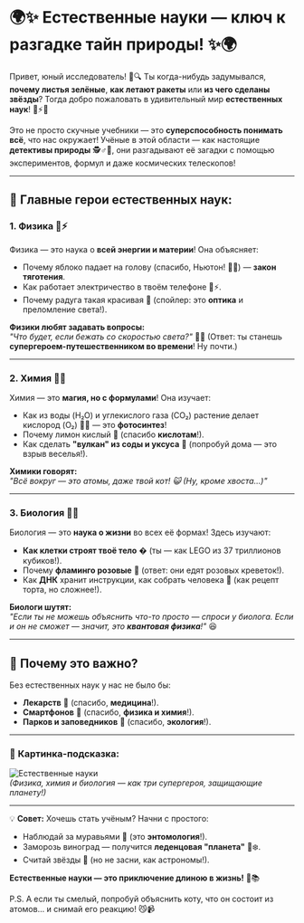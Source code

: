 # 🌍✨ **Естественные науки — ключ к разгадке тайн природы!** ✨🌍

Привет, юный исследователь! 👋🔍 Ты когда-нибудь задумывался, **почему листья зелёные**, **как летают ракеты** или **из чего сделаны звёзды**? Тогда добро пожаловать в удивительный мир **естественных наук**! 🌿⚡🌌  

Это не просто скучные учебники — это **суперспособность понимать всё**, что нас окружает! Учёные в этой области — как настоящие **детективы природы** 🕵️♂️🌱, они разгадывают её загадки с помощью экспериментов, формул и даже космических телескопов!  

---

## 🔬 **Главные герои естественных наук:**

### 1. **Физика** 🌠⚡  
Физика — это наука о **всей энергии и материи**! Она объясняет:  
- Почему яблоко падает на голову (спасибо, Ньютон! 🍎😂) — **закон тяготения**.  
- Как работает электричество в твоём телефоне 📱⚡.  
- Почему радуга такая красивая 🌈 (спойлер: это **оптика** и преломление света!).  

**Физики любят задавать вопросы:**  
*"Что будет, если бежать со скоростью света?"* 🚀💨 (Ответ: ты станешь **супергероем-путешественником во времени**! Ну почти.)  

---

### 2. **Химия** 🧪💥  
Химия — это **магия, но с формулами**! Она изучает:  
- Как из воды (H₂O) и углекислого газа (CO₂) растение делает кислород (O₂) 🌱💨 — это **фотосинтез**!  
- Почему лимон кислый 🍋 (спасибо **кислотам**!).  
- Как сделать **"вулкан" из соды и уксуса** 🌋 (попробуй дома — это взрыв веселья!).  

**Химики говорят:**  
*"Всё вокруг — это атомы, даже твой кот! 😺 (Ну, кроме хвоста...)"*  

---

### 3. **Биология** 🧬🐾  
Биология — это **наука о жизни** во всех её формах! Здесь изучают:  
- **Как клетки строят твоё тело** � (ты — как LEGO из 37 триллионов кубиков!).  
- Почему **фламинго розовые** 🦩 (ответ: они едят розовых креветок!).  
- Как **ДНК** хранит инструкции, как собрать человека 🧬 (как рецепт торта, но сложнее!).  

**Биологи шутят:**  
*"Если ты не можешь объяснить что-то просто — спроси у биолога. Если и он не сможет — значит, это **квантовая физика**!"* 😆  

---

## 🌟 **Почему это важно?**  
Без естественных наук у нас не было бы:  
- **Лекарств** 💊 (спасибо, **медицина**!).  
- **Смартфонов** 📱 (спасибо, **физика и химия**!).  
- **Парков и заповедников** 🌳 (спасибо, **экология**!).  

---

### 🎨 **Картинка-подсказка:**  
![Естественные науки](https://i.imgur.com/xyJbV8S.png)  
*(Физика, химия и биология — как три супергероя, защищающие планету!)*  

---

💡 **Совет:** Хочешь стать учёным? Начни с простого:  
- Наблюдай за муравьями 🐜 (это **энтомология**!).  
- Заморозь виноград — получится **леденцовая "планета"** 🍇❄️.  
- Считай звёзды 🌟 (но не засни, как астрономы!).  

**Естественные науки — это приключение длиною в жизнь!** 🚀📚  

P.S. А если ты смелый, попробуй объяснить коту, что он состоит из атомов... и снимай его реакцию! 😼📹  
